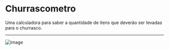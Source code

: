 #  Churrascometro
 Uma calculadora para saber a quantidade de itens que deverão ser levadas para o churrasco.

-----
![image](https://user-images.githubusercontent.com/77810817/169858134-d7e74739-a32f-4e19-a001-45ccdb0d0434.png)
